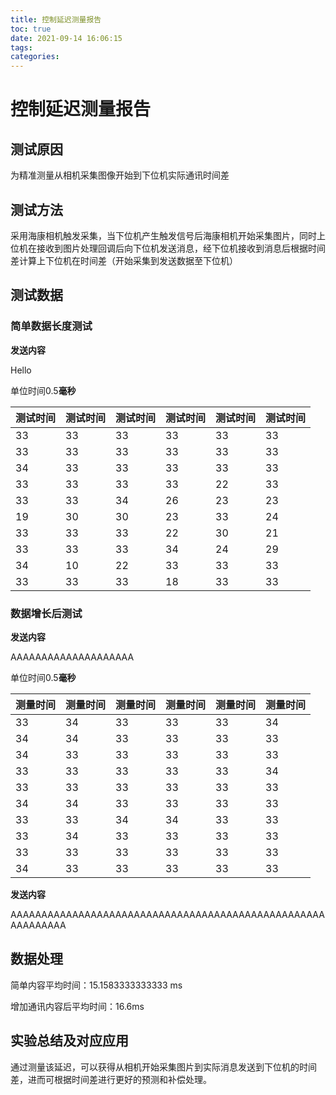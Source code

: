 ```yaml
---
title: 控制延迟测量报告
toc: true
date: 2021-09-14 16:06:15
tags:
categories:
---
```



# 控制延迟测量报告

## 测试原因

为精准测量从相机采集图像开始到下位机实际通讯时间差

## 测试方法

采用海康相机触发采集，当下位机产生触发信号后海康相机开始采集图片，同时上位机在接收到图片处理回调后向下位机发送消息，经下位机接收到消息后根据时间差计算上下位机在时间差（开始采集到发送数据至下位机）



## 测试数据

### 简单数据长度测试

**发送内容**

Hello

单位时间0.5**毫秒**

| 测试时间 | 测试时间 | 测试时间 | 测试时间 | 测试时间 | 测试时间 |
| -------- | -------- | -------- | -------- | -------- | -------- |
| 33       | 33       | 33       | 33       | 33       | 33       |
| 33       | 33       | 33       | 33       | 33       | 33       |
| 34       | 33       | 33       | 33       | 33       | 33       |
| 33       | 33       | 33       | 33       | 22       | 33       |
| 33       | 33       | 34       | 26       | 23       | 23       |
| 19       | 30       | 30       | 23       | 33       | 24       |
| 33       | 33       | 33       | 22       | 30       | 21       |
| 33       | 33       | 33       | 34       | 24       | 29       |
| 34       | 10       | 22       | 33       | 33       | 33       |
| 33       | 33       | 33       | 18       | 33       | 33       |





### 数据增长后测试

 **发送内容**

AAAAAAAAAAAAAAAAAAAA


单位时间0.5**毫秒**

| 测量时间 | 测量时间 | 测量时间 | 测量时间 | 测量时间 | 测量时间 |
| -------- | -------- | -------- | -------- | -------- | -------- |
| 33       | 34       | 33       | 33       | 33       | 34       |
| 34       | 34       | 33       | 33       | 33       | 33       |
| 34       | 33       | 33       | 33       | 33       | 33       |
| 33       | 33       | 33       | 33       | 33       | 34       |
| 33       | 33       | 33       | 33       | 33       | 33       |
| 34       | 34       | 33       | 33       | 33       | 33       |
| 33       | 33       | 34       | 34       | 33       | 33       |
| 33       | 34       | 33       | 33       | 33       | 33       |
| 33       | 33       | 33       | 33       | 33       | 33       |
| 34       | 33       | 33       | 33       | 33       | 33       |

**发送内容**

AAAAAAAAAAAAAAAAAAAAAAAAAAAAAAAAAAAAAAAAAAAAAAAAAAAAAAAAAAAA



## 数据处理

简单内容平均时间：15.1583333333333 ms

增加通讯内容后平均时间：16.6ms

## 实验总结及对应应用

通过测量该延迟，可以获得从相机开始采集图片到实际消息发送到下位机的时间差，进而可根据时间差进行更好的预测和补偿处理。
